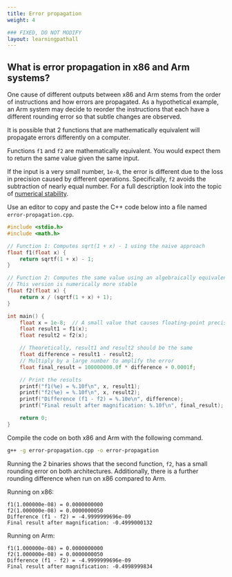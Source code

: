 ```yaml
---
title: Error propagation
weight: 4

### FIXED, DO NOT MODIFY
layout: learningpathall
---
```


## What is error propagation in x86 and Arm systems?

One cause of different outputs between x86 and Arm stems from the order of instructions and how errors are propagated. As a hypothetical example, an Arm system may decide to reorder the instructions that each have a different rounding error so that subtle changes are observed. 

It is possible that 2 functions that are mathematically equivalent will propagate errors differently on a computer. 

 Functions `f1` and `f2` are mathematically equivalent. You would expect them to return the same value given the same input. 
 
 If the input is a very small number, `1e-8`, the error is different due to the loss in precision caused by different operations. Specifically, `f2` avoids the subtraction of nearly equal number. For a full description look into the topic of [numerical stability](https://en.wikipedia.org/wiki/Numerical_stability). 

Use an editor to copy and paste the C++ code below into a file named `error-propagation.cpp`. 

```cpp
#include <stdio.h>
#include <math.h>

// Function 1: Computes sqrt(1 + x) - 1 using the naive approach
float f1(float x) {
    return sqrtf(1 + x) - 1;
}

// Function 2: Computes the same value using an algebraically equivalent transformation
// This version is numerically more stable
float f2(float x) {
    return x / (sqrtf(1 + x) + 1);
}

int main() {
    float x = 1e-8;  // A small value that causes floating-point precision issues
    float result1 = f1(x);
    float result2 = f2(x);

    // Theoretically, result1 and result2 should be the same
    float difference = result1 - result2;
    // Multiply by a large number to amplify the error
    float final_result = 100000000.0f * difference + 0.0001f;

    // Print the results
    printf("f1(%e) = %.10f\n", x, result1);
    printf("f2(%e) = %.10f\n", x, result2);
    printf("Difference (f1 - f2) = %.10e\n", difference);
    printf("Final result after magnification: %.10f\n", final_result);

    return 0;
}
```

Compile the code on both x86 and Arm with the following command.

```bash
g++ -g error-propagation.cpp -o error-propagation
```

Running the 2 binaries shows that the second function, `f2`, has a small rounding error on both architectures. Additionally, there is a further rounding difference when run on x86 compared to Arm.

Running on x86:

```output
f1(1.000000e-08) = 0.0000000000
f2(1.000000e-08) = 0.0000000050
Difference (f1 - f2) = -4.9999999696e-09
Final result after magnification: -0.4999000132
```

Running on Arm:
```output
f1(1.000000e-08) = 0.0000000000
f2(1.000000e-08) = 0.0000000050
Difference (f1 - f2) = -4.9999999696e-09
Final result after magnification: -0.4998999834
```
